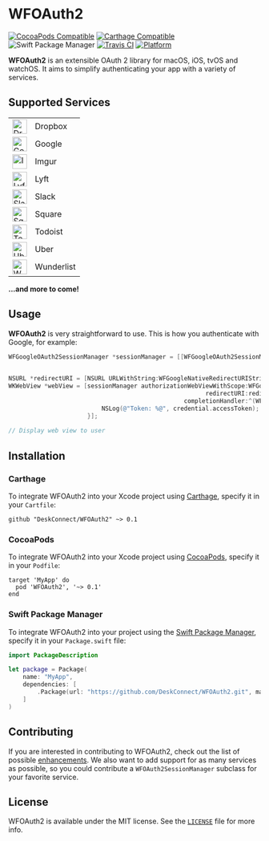# WFOAuth2

[![CocoaPods Compatible](https://img.shields.io/cocoapods/v/WFOAuth2.svg)](https://img.shields.io/cocoapods/v/WFOAuth2.svg)
[![Carthage Compatible](https://img.shields.io/badge/Carthage-compatible-brightgreen.svg)](https://github.com/Carthage/Carthage)
![Swift Package Manager](https://img.shields.io/badge/SPM-compatible-brightgreen.svg)
[![Travis CI](https://img.shields.io/travis/DeskConnect/WFOAuth2.svg)](https://travis-ci.org/DeskConnect/WFOAuth2)
[![Platform](https://img.shields.io/cocoapods/p/WFOAuth2.svg?style=flat)](http://cocoadocs.org/docsets/WFOAuth2)

**WFOAuth2** is an extensible OAuth 2 library for macOS, iOS, tvOS and watchOS. It aims to simplify authenticating your app with a variety of services.

## Supported Services

<table>
  <tr><td><img src="https://s3.amazonaws.com/workflow-actions/icons/com.getdropbox.Dropbox@2x.png" alt="Dropbox" width="29"/></td><td>Dropbox</td></tr>
  <tr><td><img src="https://s3.amazonaws.com/workflow-actions/icons/com.google.GoogleMobile@2x.png" alt="Google" width="29"/></td><td>Google</td></tr>
  <tr><td><img src="https://s3.amazonaws.com/workflow-actions/icons/imgurmobile@2x.png" alt="Imgur" width="29"/></td><td>Imgur</td></tr>
  <tr><td><img src="https://s3.amazonaws.com/workflow-actions/icons/com.zimride.instant@2x.png" alt="Lyft" width="29"/></td><td>Lyft</td></tr>
  <tr><td><img src="https://s3.amazonaws.com/workflow-actions/icons/com.tinyspeck.chatlyio@2x.png" alt="Slack" width="29"/></td><td>Slack</td></tr>
  <tr><td><img src="https://s3.amazonaws.com/workflow-actions/icons/com.squareup.square@2x.png" alt="Square" width="29"/></td><td>Square</td></tr>
  <tr><td><img src="https://s3.amazonaws.com/workflow-actions/icons/com.todoist.ios@2x.png" alt="Todoist" width="29"/></td><td>Todoist</td></tr>
  <tr><td><img src="https://s3.amazonaws.com/workflow-actions/icons/com.ubercab.UberClient@2x.png" alt="Uber" width="29"/></td><td>Uber</td></tr>
  <tr><td><img src="https://s3.amazonaws.com/workflow-actions/icons/com.6wunderkinder.wunderlistmobile@2x.png" alt="Wunderlist" width="29"/></td><td>Wunderlist</td></tr>
</table>

**...and more to come!**

## Usage

**WFOAuth2** is very straightforward to use. This is how you authenticate with Google, for example:

```objective-c
WFGoogleOAuth2SessionManager *sessionManager = [[WFGoogleOAuth2SessionManager alloc] initWithClientID:@"XXXX-yyyy.apps.googleusercontent.com"
                                                                                         clientSecret:nil];

NSURL *redirectURI = [NSURL URLWithString:WFGoogleNativeRedirectURIString];
WKWebView *webView = [sessionManager authorizationWebViewWithScope:WFGoogleProfileScope
                                                       redirectURI:redirectURI
                                                 completionHandler:^(WFOAuth2Credential *credential, NSError *error) {
                          NSLog(@"Token: %@", credential.accessToken);
                      }];
                      
// Display web view to user
```

## Installation

### Carthage

To integrate WFOAuth2 into your Xcode project using [Carthage](https://github.com/Carthage/Carthage), specify it in your `Cartfile`:

```
github "DeskConnect/WFOAuth2" ~> 0.1
```

### CocoaPods

To integrate WFOAuth2 into your Xcode project using [CocoaPods](https://cocoapods.org), specify it in your `Podfile`:

```
target 'MyApp' do
  pod 'WFOAuth2', '~> 0.1'
end
```

### Swift Package Manager

To integrate WFOAuth2 into your project using the [Swift Package Manager](https://swift.org/package-manager/), specify it in your `Package.swift` file:

``` swift
import PackageDescription

let package = Package(
    name: "MyApp",
    dependencies: [
  		.Package(url: "https://github.com/DeskConnect/WFOAuth2.git", majorVersion: 0, minor: 1),
    ]
)
```

## Contributing

If you are interested in contributing to WFOAuth2, check out the list of possible [enhancements](https://github.com/DeskConnect/WFOAuth2/labels/enhancement). We also want to add support for as many services as possible, so you could contribute a `WFOAuth2SessionManager` subclass for your favorite service.

## License

WFOAuth2 is available under the MIT license. See the [`LICENSE`](https://github.com/DeskConnect/WFOAuth2/blob/master/LICENSE) file for more info.
